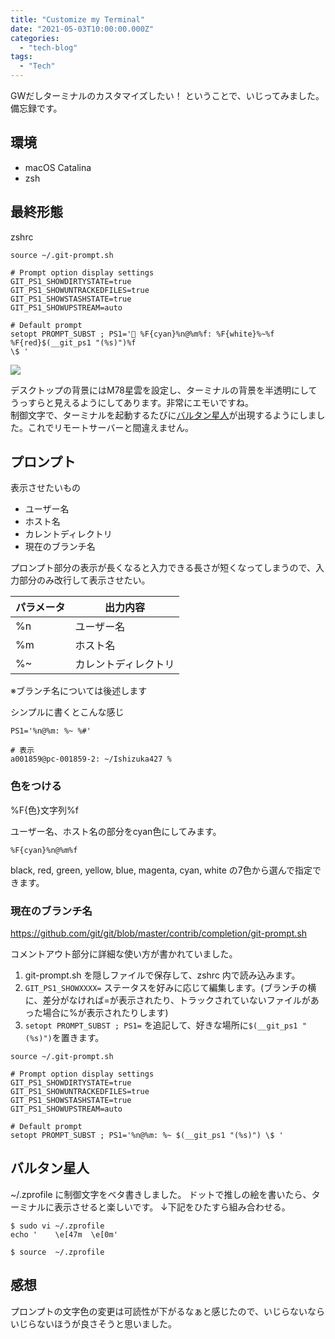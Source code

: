 ```yaml
---
title: "Customize my Terminal"
date: "2021-05-03T10:00:00.000Z"
categories: 
  - "tech-blog"
tags: 
  - "Tech"
---
```


GWだしターミナルのカスタマイズしたい！
ということで、いじってみました。備忘録です。

## 環境
- macOS Catalina
- zsh

## 最終形態

zshrc
```
source ~/.git-prompt.sh

# Prompt option display settings
GIT_PS1_SHOWDIRTYSTATE=true
GIT_PS1_SHOWUNTRACKEDFILES=true
GIT_PS1_SHOWSTASHSTATE=true
GIT_PS1_SHOWUPSTREAM=auto

# Default prompt
setopt PROMPT_SUBST ; PS1='💠 %F{cyan}%n@%m%f: %F{white}%~%f %F{red}$(__git_ps1 "(%s)")%f
\$ '
```

![](/images/SS_2021-05-03_22.57.02.png)

デスクトップの背景にはM78星雲を設定し、ターミナルの背景を半透明にしてうっすらと見えるようにしてあります。非常にエモいですね。  
制御文字で、ターミナルを起動するたびに[バルタン星人](https://github.com/Ishizuka427/dot-Alien_Baltan)が出現するようにしました。これでリモートサーバーと間違えません。

## プロンプト
表示させたいもの
- ユーザー名
- ホスト名
- カレントディレクトリ
- 現在のブランチ名

プロンプト部分の表示が長くなると入力できる長さが短くなってしまうので、入力部分のみ改行して表示させたい。

パラメータ|出力内容
--|--
%n|ユーザー名
%m|ホスト名
%~|カレントディレクトリ

※ブランチ名については後述します

シンプルに書くとこんな感じ

```
PS1='%n@%m: %~ %#'

# 表示
a001859@pc-001859-2: ~/Ishizuka427 %
```

### 色をつける

%F{色}文字列%f

ユーザー名、ホスト名の部分をcyan色にしてみます。
```
%F{cyan}%n@%m%f
```

black, red, green, yellow, blue, magenta, cyan, white の7色から選んで指定できます。

### 現在のブランチ名

https://github.com/git/git/blob/master/contrib/completion/git-prompt.sh

コメントアウト部分に詳細な使い方が書かれていました。

1. git-prompt.sh を隠しファイルで保存して、zshrc 内で読み込みます。
2. `GIT_PS1_SHOWXXXX=` ステータスを好みに応じて編集します。(ブランチの横に、差分がなければ=が表示されたり、トラックされていないファイルがあった場合に%が表示されたりします)
3. `setopt PROMPT_SUBST ; PS1=` を追記して、好きな場所に`$(__git_ps1 "(%s)")`を置きます。

```
source ~/.git-prompt.sh

# Prompt option display settings
GIT_PS1_SHOWDIRTYSTATE=true
GIT_PS1_SHOWUNTRACKEDFILES=true
GIT_PS1_SHOWSTASHSTATE=true
GIT_PS1_SHOWUPSTREAM=auto

# Default prompt
setopt PROMPT_SUBST ; PS1='%n@%m: %~ $(__git_ps1 "(%s)") \$ '
```

## バルタン星人

~/.zprofile に制御文字をベタ書きしました。
ドットで推しの絵を書いたら、ターミナルに表示させると楽しいです。
↓下記をひたすら組み合わせる。

```
$ sudo vi ~/.zprofile
echo '    \e[47m  \e[0m'

$ source  ~/.zprofile
```

## 感想
プロンプトの文字色の変更は可読性が下がるなぁと感じたので、いじらないならいじらないほうが良さそうと思いました。




